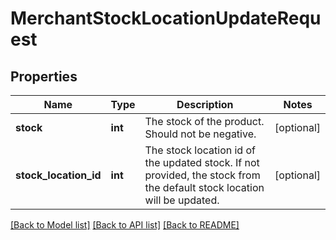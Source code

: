 # MerchantStockLocationUpdateRequest

## Properties
Name | Type | Description | Notes
------------ | ------------- | ------------- | -------------
**stock** | **int** | The stock of the product. Should not be negative. | [optional] 
**stock_location_id** | **int** | The stock location id of the updated stock. If not provided, the stock from the default stock location will be updated. | [optional] 

[[Back to Model list]](../README.md#documentation-for-models) [[Back to API list]](../README.md#documentation-for-api-endpoints) [[Back to README]](../README.md)

